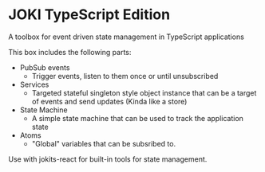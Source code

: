 # JOKI TypeScript Edition

A toolbox for event driven state management in TypeScript applications

This box includes the following parts:

* PubSub events
  * Trigger events, listen to them once or until unsubscribed
* Services
  * Targeted stateful singleton style object instance that can be a target of events and send updates (Kinda like a store)
* State Machine
  * A simple state machine that can be used to track the application state
* Atoms
  * "Global" variables that can be subsribed to.


Use with jokits-react for built-in tools for state management.